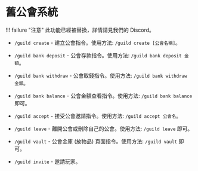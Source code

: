 # 舊公會系統

!!! failure "注意"
    此功能已經被替換，詳情請見我們的 Discord。

- `/guild create` - 建立公會指令。使用方法: `/guild create [公會名稱]`。

- `/guild bank deposit` - 公會存款指令。使用方法: `/guild bank deposit 金額`。

- `/guild bank withdraw` - 公會取錢指令。使用方法: `/guild bank withdraw 金額`。

- `/guild bank balance` - 公會金額查看指令。使用方法: `/guild bank balance` 即可。

- `/guild accept` - 接受公會邀請指令。使用方法: `/guild accept 公會名`。

- `/guild leave` - 離開公會或刪除自己的公會。使用方法: `/guild leave` 即可。

- `/guild vault` - 公會金庫 (放物品) 頁面指令。使用方法: `/guild vault` 即可。

- `/guild invite`  - 邀請玩家。
